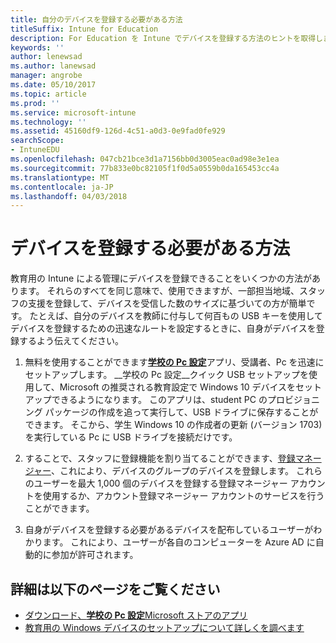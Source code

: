 ```yaml
---
title: 自分のデバイスを登録する必要がある方法
titleSuffix: Intune for Education
description: For Education を Intune でデバイスを登録する方法のヒントを取得します。
keywords: ''
author: lenewsad
ms.author: lanewsad
manager: angrobe
ms.date: 05/10/2017
ms.topic: article
ms.prod: ''
ms.service: microsoft-intune
ms.technology: ''
ms.assetid: 45160df9-126d-4c51-a0d3-0e9fad0fe929
searchScope:
- IntuneEDU
ms.openlocfilehash: 047cb21bce3d1a7156bb0d3005eac0ad98e3e1ea
ms.sourcegitcommit: 77b833e0bc82105f1f0d5a0559b0da165453cc4a
ms.translationtype: MT
ms.contentlocale: ja-JP
ms.lasthandoff: 04/03/2018
---
```

# <a name="how-should-i-enroll-devices"></a>デバイスを登録する必要がある方法

教育用の Intune による管理にデバイスを登録できることをいくつかの方法があります。 それらのすべてを同じ意味で、使用できますが、一部担当地域、スタッフの支援を登録して、デバイスを受信した数のサイズに基づいての方が簡単です。 たとえば、自分のデバイスを教師に付与して何百もの USB キーを使用してデバイスを登録するための迅速なルートを設定するときに、自身がデバイスを登録するよう伝えてください。

1. 無料を使用することができます[__学校の Pc 設定__](https://docs.microsoft.com/education/windows/use-set-up-school-pcs-app)アプリ、受講者、Pc を迅速にセットアップします。 __学校の Pc 設定__クイック USB セットアップを使用して、Microsoft の推奨される教育設定で Windows 10 デバイスをセットアップできるようになります。 このアプリは、student PC のプロビジョニング パッケージの作成を追って実行して、USB ドライブに保存することができます。 そこから、学生 Windows 10 の作成者の更新 (バージョン 1703) を実行している Pc に USB ドライブを接続だけです。

2. することで、スタッフに登録機能を割り当てることができます、[登録マネージャー](what-are-enrollment-managers.md)、これにより、デバイスのグループのデバイスを登録します。 これらのユーザーを最大 1,000 個のデバイスを登録する登録マネージャー アカウントを使用するか、アカウント登録マネージャー アカウントのサービスを行うことができます。

3. 自身がデバイスを登録する必要があるデバイスを配布しているユーザーがわかります。 これにより、ユーザーが各自のコンピューターを Azure AD に自動的に参加が許可されます。

## <a name="find-out-more"></a>詳細は以下のページをご覧ください

- [ダウンロード、**学校の Pc 設定**Microsoft ストアのアプリ](https://www.microsoft.com/store/p/set-up-school-pcs/9nblggh4ls40)
- [教育用の Windows デバイスのセットアップについて詳しくを調べます](https://docs.microsoft.com/education/windows/set-up-windows-10)
